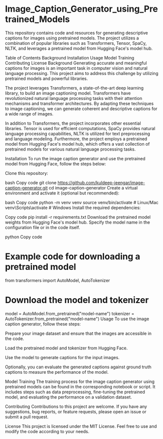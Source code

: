 # Image_Caption_Generator_using_Pretrained_Models
This repository contains code and resources for generating descriptive captions for images using pretrained models. The project utilizes a combination of popular libraries such as Transformers, Tensor, SpaCy, NLTK, and leverages a pretrained model from Hugging Face's model hub.

Table of Contents
Background
Installation
Usage
Model Training
Contributing
License
Background
Generating accurate and meaningful captions for images is an important task in computer vision and natural language processing. This project aims to address this challenge by utilizing pretrained models and powerful libraries.

The project leverages Transformers, a state-of-the-art deep learning library, to build an image captioning model. Transformers have revolutionized natural language processing tasks with their attention mechanisms and transformer architectures. By adapting these techniques to image captioning, we can generate coherent and descriptive captions for a wide range of images.

In addition to Transformers, the project incorporates other essential libraries. Tensor is used for efficient computations, SpaCy provides natural language processing capabilities, NLTK is utilized for text preprocessing and language modeling. Furthermore, the project employs a pretrained model from Hugging Face's model hub, which offers a vast collection of pretrained models for various natural language processing tasks.

Installation
To run the image caption generator and use the pretrained model from Hugging Face, follow the steps below:

Clone this repository:

bash
Copy code
git clone https://github.com/kuldeep-jeengar/image-caption-generator.git
cd image-caption-generator
Create a virtual environment and activate it (optional but recommended):

bash
Copy code
python -m venv venv
source venv/bin/activate  # Linux/Mac
venv\Scripts\activate  # Windows
Install the required dependencies:

Copy code
pip install -r requirements.txt
Download the pretrained model weights from Hugging Face's model hub. Specify the model name in the configuration file or in the code itself.

python
Copy code
# Example code for downloading a pretrained model
from transformers import AutoModel, AutoTokenizer

# Download the model and tokenizer
model = AutoModel.from_pretrained("model-name")
tokenizer = AutoTokenizer.from_pretrained("model-name")
Usage
To use the image caption generator, follow these steps:

Prepare your image dataset and ensure that the images are accessible in the code.

Load the pretrained model and tokenizer from Hugging Face.

Use the model to generate captions for the input images.

Optionally, you can evaluate the generated captions against ground truth captions to measure the performance of the model.

Model Training
The training process for the image caption generator using pretrained models can be found in the corresponding notebook or script. It includes steps such as data preprocessing, fine-tuning the pretrained model, and evaluating the performance on a validation dataset.

Contributing
Contributions to this project are welcome. If you have any suggestions, bug reports, or feature requests, please open an issue or submit a pull request.

License
This project is licensed under the MIT License. Feel free to use and modify the code according to your needs.
